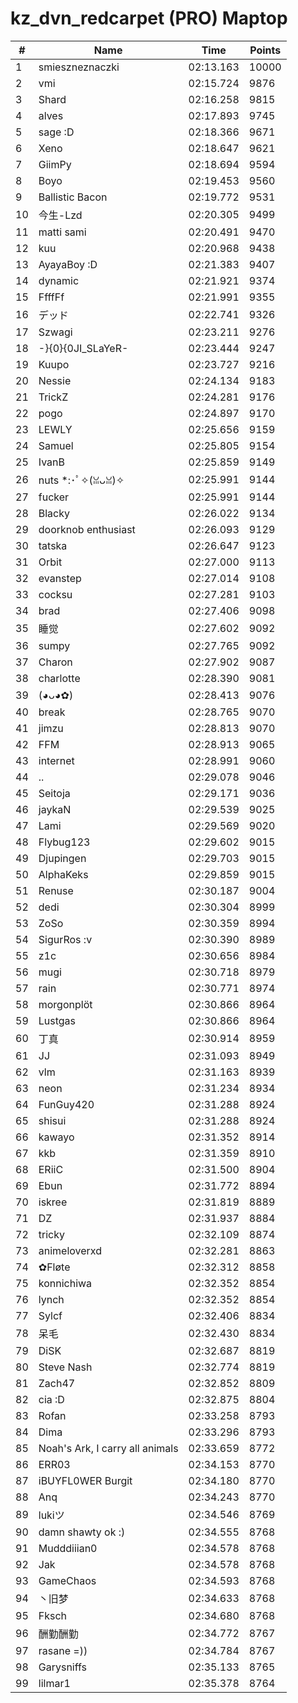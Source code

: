 # kz_dvn_redcarpet (PRO) Maptop

|  # | Name | Time | Points |
|-------------- | -------------- | -------------- | -------------- | 
| 1 | smieszneznaczki | 02:13.163 | 10000 | 
| 2 | vmi | 02:15.724 | 9876 | 
| 3 | Shard | 02:16.258 | 9815 | 
| 4 | alves | 02:17.893 | 9745 | 
| 5 | sage :D | 02:18.366 | 9671 | 
| 6 | Xeno | 02:18.647 | 9621 | 
| 7 | GiimPy | 02:18.694 | 9594 | 
| 8 | Boyo | 02:19.453 | 9560 | 
| 9 | Ballistic Bacon | 02:19.772 | 9531 | 
| 10 | 今生-Lzd | 02:20.305 | 9499 | 
| 11 | matti sami | 02:20.491 | 9470 | 
| 12 | kuu | 02:20.968 | 9438 | 
| 13 | AyayaBoy :D | 02:21.383 | 9407 | 
| 14 | dynamic | 02:21.921 | 9374 | 
| 15 | FfffFf | 02:21.991 | 9355 | 
| 16 | デッド | 02:22.741 | 9326 | 
| 17 | Szwagi | 02:23.211 | 9276 | 
| 18 | -}{0}{0JI_SLaYeR- | 02:23.444 | 9247 | 
| 19 | Kuupo | 02:23.727 | 9216 | 
| 20 | Nessie | 02:24.134 | 9183 | 
| 21 | TrickZ | 02:24.281 | 9176 | 
| 22 | pogo | 02:24.897 | 9170 | 
| 23 | LEWLY | 02:25.656 | 9159 | 
| 24 | Samuel | 02:25.805 | 9154 | 
| 25 | IvanB | 02:25.859 | 9149 | 
| 26 | nuts *:･ﾟ✧(ꈍᴗꈍ)✧ | 02:25.991 | 9144 | 
| 27 | fucker | 02:25.991 | 9144 | 
| 28 | Blacky | 02:26.022 | 9134 | 
| 29 | doorknob enthusiast | 02:26.093 | 9129 | 
| 30 | tatska | 02:26.647 | 9123 | 
| 31 | Orbit | 02:27.000 | 9113 | 
| 32 | evanstep | 02:27.014 | 9108 | 
| 33 | cocksu | 02:27.281 | 9103 | 
| 34 | brad | 02:27.406 | 9098 | 
| 35 | 睡觉 | 02:27.602 | 9092 | 
| 36 | sumpy | 02:27.765 | 9092 | 
| 37 | Charon | 02:27.902 | 9087 | 
| 38 | charlotte | 02:28.390 | 9081 | 
| 39 | (◕ᴗ◕✿) | 02:28.413 | 9076 | 
| 40 | break | 02:28.765 | 9070 | 
| 41 | jimzu | 02:28.813 | 9070 | 
| 42 | FFM | 02:28.913 | 9065 | 
| 43 | internet | 02:28.991 | 9060 | 
| 44 | .. | 02:29.078 | 9046 | 
| 45 | Seitoja | 02:29.171 | 9036 | 
| 46 | jaykaN | 02:29.539 | 9025 | 
| 47 | Lami | 02:29.569 | 9020 | 
| 48 | Flybug123 | 02:29.602 | 9015 | 
| 49 | Djupingen | 02:29.703 | 9015 | 
| 50 | AlphaKeks | 02:29.859 | 9015 | 
| 51 | Renuse | 02:30.187 | 9004 | 
| 52 | dedi | 02:30.304 | 8999 | 
| 53 | ZoSo | 02:30.359 | 8994 | 
| 54 | SigurRos :v | 02:30.390 | 8989 | 
| 55 | z1c | 02:30.656 | 8984 | 
| 56 | mugi | 02:30.718 | 8979 | 
| 57 | rain | 02:30.771 | 8974 | 
| 58 | morgonplöt | 02:30.866 | 8964 | 
| 59 | Lustgas | 02:30.866 | 8964 | 
| 60 | 丁真 | 02:30.914 | 8959 | 
| 61 | JJ | 02:31.093 | 8949 | 
| 62 | vlm | 02:31.163 | 8939 | 
| 63 | neon | 02:31.234 | 8934 | 
| 64 | FunGuy420 | 02:31.288 | 8924 | 
| 65 | shisui | 02:31.288 | 8924 | 
| 66 | kawayo | 02:31.352 | 8914 | 
| 67 | kkb | 02:31.359 | 8910 | 
| 68 | ERiiC | 02:31.500 | 8904 | 
| 69 | Ebun | 02:31.772 | 8894 | 
| 70 | iskree | 02:31.819 | 8889 | 
| 71 | DZ | 02:31.937 | 8884 | 
| 72 | tricky | 02:32.109 | 8874 | 
| 73 | animeloverxd | 02:32.281 | 8863 | 
| 74 | ✿Fløte | 02:32.312 | 8858 | 
| 75 | konnichiwa | 02:32.352 | 8854 | 
| 76 | lynch | 02:32.352 | 8854 | 
| 77 | Sylcf | 02:32.406 | 8834 | 
| 78 | 呆毛 | 02:32.430 | 8834 | 
| 79 | DiSK | 02:32.687 | 8819 | 
| 80 | Steve Nash | 02:32.774 | 8819 | 
| 81 | Zach47 | 02:32.852 | 8809 | 
| 82 | cia :D | 02:32.875 | 8804 | 
| 83 | Rofan | 02:33.258 | 8793 | 
| 84 | Dima | 02:33.296 | 8793 | 
| 85 | Noah's Ark, I carry all animals | 02:33.659 | 8772 | 
| 86 | ERR03 | 02:34.153 | 8770 | 
| 87 | iBUYFL0WER Burgit | 02:34.180 | 8770 | 
| 88 | Anq | 02:34.243 | 8770 | 
| 89 | lukiツ | 02:34.546 | 8769 | 
| 90 | damn shawty ok :) | 02:34.555 | 8768 | 
| 91 | Mudddiiian0 | 02:34.578 | 8768 | 
| 92 | Jak | 02:34.578 | 8768 | 
| 93 | GameChaos | 02:34.593 | 8768 | 
| 94 | 丶旧梦 | 02:34.633 | 8768 | 
| 95 | Fksch | 02:34.680 | 8768 | 
| 96 | 酬勤酬勤 | 02:34.772 | 8767 | 
| 97 | rasane =)) | 02:34.784 | 8767 | 
| 98 | Garysniffs | 02:35.133 | 8765 | 
| 99 | lilmar1 | 02:35.378 | 8764 | 

